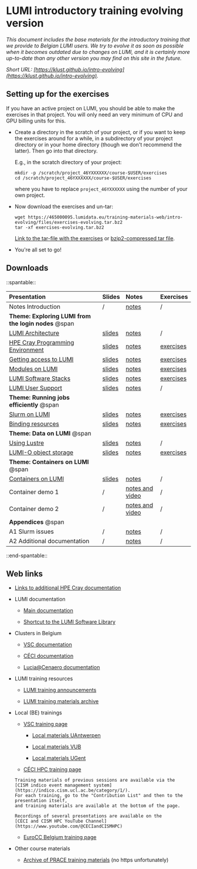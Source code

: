 # LUMI introductory training evolving version

*This document includes the base materials for the introductory training that we
provide to Belgian LUMI users. We try to evolve it as soon as possible when
it becomes outdated due to changes on LUMI, and it is certainly more up-to-date
than any other version you may find on this site in the future.*

*Short URL: [https://klust.github.io/intro-evolving](https://klust.github.io/intro-evolving).*

<!--
## Organisation

-   [Schedule](schedule.md)
-->

<!-- Exercises actual training session. 
## Setting up for the exercises

-   Create a directory in the scratch of your project, or if you want to
    keep the exercises around for a while, in a subdirectory of your project directory 
    or in your home directory (though we don't recommend the latter).
    Then go into that directory.

    E.g., in the scratch directory of your project:

    ```
    mkdir -p /scratch/project_465001726/course-20250303/exercises
    cd /scratch/project_465001726/course-20250303/exercises
    ```

    where you have to replace `project_465001726` using the number of your own project.

    If you have no other project on LUMI, you can also use the scratch of the
    course project `project_465001726`. Do use a personal subdirectory as in the
    following commands:

    ```
    mkdir -p /scratch/project_465001726/$USER/exercises
    cd /scratch/project_465001726/$USER/exercises
    ```


-   Now download the exercises and un-tar:

    ```
    wget https://462000265.lumidata.eu/2p3day-20250303/files/exercises-20250303.tar.gz
    tar -xf exercises-20250303.tar.gz
    ```

    [Link to the tar-file with the exercises](https://462000265.lumidata.eu/2p3day-20250303/files/exercises-20250303.tar.gz)

-   You're all set to go!
-->

## Setting up for the exercises

If you have an active project on LUMI, you should be able to make the exercises in that project.
You will only need an very minimum of CPU and GPU billing units for this.

-   Create a directory in the scratch of your project, or if you want to
    keep the exercises around for a while, in a subdirectory of your project directory 
    or in your home directory (though we don't recommend the latter).
    Then go into that directory.

    E.g., in the scratch directory of your project:

    ```
    mkdir -p /scratch/project_46YXXXXXX/course-$USER/exercises
    cd /scratch/project_46YXXXXXX/course-$USER/exercises
    ```

    where you have to replace `project_46YXXXXXX` using the number of your own project.

-   Now download the exercises and un-tar:

    ```
    wget https://465000095.lumidata.eu/training-materials-web/intro-evolving/files/exercises-evolving.tar.bz2
    tar -xf exercises-evolving.tar.bz2
    ```

    [Link to the tar-file with the exercises](https://465000095.lumidata.eu/training-materials-web/intro-evolving/files/exercises-evolving.tar) or
    [bzip2-compressed tar file](https://465000095.lumidata.eu/training-materials-web/intro-evolving/files/exercises-evolving.tar.bz2).

-   You're all set to go!


## Downloads

<!-- Note: spantable fails if there are spaces after the trailing |! -->
::spantable::

| Presentation | Slides | Notes | Exercises |
|:-------------|:-------|:------|:----------|
| Notes Introduction | / | [notes](00-Introduction.md) | / |
| **Theme: Exploring LUMI from the login nodes** @span |  |  |  |
| [LUMI Architecture](M01-Architecture.md) | [slides](https://465000095.lumidata.eu/training-materials-web/intro-evolving/files/LUMI-BE-Intro-evolving-01-Architecture.pdf) | [notes](01-Architecture.md) | / |
| [HPE Cray Programming Environment](M02-CPE.md) | [slides](https://465000095.lumidata.eu/training-materials-web/intro-evolving/files/LUMI-BE-Intro-evolving-02-CPE.pdf) | [notes](02-CPE.md) | [exercises](E02-CPE.md) |
| [Getting access to LUMI](M03-Access.md) | [slides](https://465000095.lumidata.eu/training-materials-web/intro-evolving/files/LUMI-BE-Intro-evolving-03-Access.pdf) | [notes](03-Access.md) | [exercises](E03-Access.md) |
| [Modules on LUMI](M04-Modules.md) | [slides](https://465000095.lumidata.eu/training-materials-web/intro-evolving/files/LUMI-BE-Intro-evolving-04-Modules.pdf) | [notes](04-Modules.md) | [exercises](E04-Modules.md) |
| [LUMI Software Stacks](M05-SoftwareStacks.md) | [slides](https://465000095.lumidata.eu/training-materials-web/intro-evolving/files/LUMI-BE-Intro-evolving-05-SoftwareStacks.pdf) | [notes](05-SoftwareStacks.md) | [exercises](E05-SoftwareStacks.md) |
| [LUMI User Support](M06-Support.md) | [slides](https://465000095.lumidata.eu/training-materials-web/intro-evolving/files/LUMI-BE-Intro-evolving-06-Support.pdf) | [notes](06-Support.md) | / |
| **Theme: Running jobs efficiently** @span |  |  |  |
| [Slurm on LUMI](M07-Slurm.md) | [slides](https://465000095.lumidata.eu/training-materials-web/intro-evolving/files/LUMI-BE-Intro-evolving-07-Slurm.pdf) | [notes](07-Slurm.md) | [exercises](E07-Slurm.md) |
| [Binding resources](M08-Binding.md) | [slides](https://465000095.lumidata.eu/training-materials-web/intro-evolving/files/LUMI-BE-Intro-evolving-08-Binding.pdf) | [notes](08-Binding.md) | [exercises](E08-Binding.md) |
| **Theme: Data on LUMI** @span |  |  |  |
| [Using Lustre](M09-Lustre.md) | [slides](https://465000095.lumidata.eu/training-materials-web/intro-evolving/files/LUMI-BE-Intro-evolving-09-Lustre.pdf) | [notes](09-Lustre.md) | / |
| [LUMI-O object storage](M10-ObjectStorage.md) | [slides](https://465000095.lumidata.eu/training-materials-web/intro-evolving/files/LUMI-BE-Intro-evolving-10-ObjectStorage.pdf) | [notes](10-ObjectStorage.md) | [exercises](E10-ObjectStorage.md) |
| **Theme: Containers on LUMI** @span |  |  |  |
| [Containers on LUMI](M11-Containers.md) | [slides](https://465000095.lumidata.eu/training-materials-web/intro-evolving/files/LUMI-BE-Intro-evolving-11-Containers.pdf) | [notes](11-Containers.md) | / |
| Container demo 1 | / | [notes and video](Demo1.md) | / |
| Container demo 2 | / | [notes and video](Demo2.md) | / |
| **Appendices** @span |  |  |  |
| A1 Slurm issues | / | [notes](A01-SlurmIssues.md) | / |
| A2 Additional documentation | / | [notes](A02-Documentation.md) | / |

::end-spantable::

<!--
| Container demo 1 | / | [notes and video](Demo1.md) | [video](Demo1.md#video-of-the-demo) |
| Container demo 2 | / | [notes and video](Demo2.md) | [video](Demo2.md#video-of-the-demo) |
-->

## Web links

-   [Links to additional HPE Cray documentation](A02-Documentation.md)

-   LUMI documentation

    -   [Main documentation](https://docs.lumi-supercomputer.eu/)

    -   [Shortcut to the LUMI Software Library](https://lumi-supercomputer.github.io/LUMI-EasyBuild-docs/)

-   Clusters in Belgium

    -   [VSC documentation](https://docs.vscentrum.be/en/latest/)

    -   [CÉCI documentation](https://support.ceci-hpc.be/doc/index.html)

    -   [Lucia@Cenaero documentation](https://doc.lucia.cenaero.be/)

-   LUMI training resources

    -   [LUMI training announcements](https://www.lumi-supercomputer.eu/events/)

    -   [LUMI training materials archive](https://lumi-supercomputer.github.io/LUMI-training-materials/)

-   Local (BE) trainings

    -   [VSC training page](https://www.vscentrum.be/vsctraining)

        -   [Local materials UAntwerpen](https://www.uantwerpen.be/en/research-facilities/calcua/training/)
  
        -   [Local materials VUB](https://hpc.vub.be/docs/training-material/)

        -   [Local materials UGent](https://www.ugent.be/hpc/en/training)

     -   [CÉCI HPC training page](https://www.ceci-hpc.be/training.html)

        Training materials of previous sessions are available via the 
        [CISM indico event management system](https://indico.cism.ucl.ac.be/category/1/). 
        For each training, go to the "Contribution List" and then to the presentation itself,
        and training materials are available at the bottom of the page.

        Recordings of several presentations are available on the 
        [CÉCI and CISM HPC YouTube Channel](https://www.youtube.com/@CECIandCISMHPC)

    -   [EuroCC Belgium training page](https://www.enccb.be/training)

-   Other course materials

    -   [Archive of PRACE training materials](https://training.prace-ri.eu/) (no https unfortunately)


